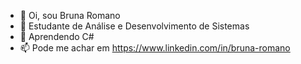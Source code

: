 - 👋 Oi, sou Bruna Romano
- 👀 Estudante de Análise e Desenvolvimento de Sistemas
- 🌱 Aprendendo C# 
- 📫 Pode me achar em https://www.linkedin.com/in/bruna-romano 

